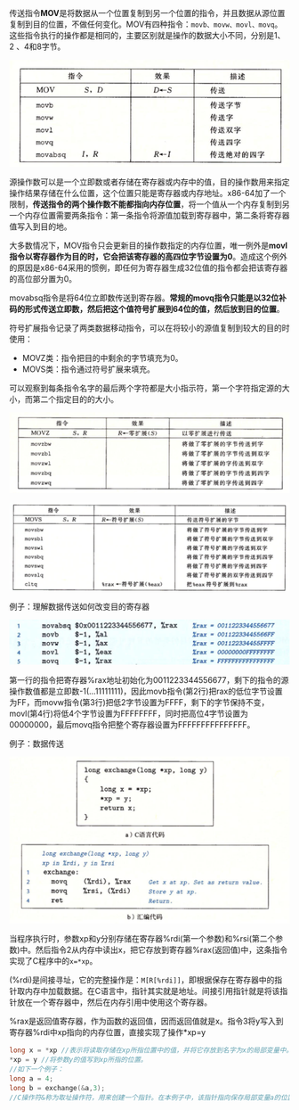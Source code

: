 传送指令**MOV**是将数据从一个位置复制到另一个位置的指令，并且数据从源位置复制到目的位置，不做任何变化。MOV有四种指令：```movb、movw、movl、movq```。这些指令执行的操作都是相同的，主要区别就是操作的数据大小不同，分别是1、2 、4和8字节。

![](../images/cs/4.png)

源操作数可以是一个立即数或者存储在寄存器或内存中的值，目的操作数用来指定操作结果存储在什么位置，这个位置只能是寄存器或内存地址。x86-64加了一个限制，**传送指令的两个操作数不能都指向内存位置**，将一个值从一个内存复制到另一个内存位置需要两条指令：第一条指令将源值加载到寄存器中，第二条将寄存器值写入到目的地。

大多数情况下，MOV指令只会更新目的操作数指定的内存位置，唯一例外是**movl指令以寄存器作为目的时，它会把该寄存器的高四位字节设置为0**。造成这个例外的原因是x86-64采用的惯例，即任何为寄存器生成32位值的指令都会把该寄存器的高位部分置为0。

movabsq指令是将64位立即数传送到寄存器。**常规的movq指令只能是以32位补码的形式传送立即数，然后把这个值符号扩展到64位的值，然后放到目的位置**。

符号扩展指令记录了两类数据移动指令，可以在将较小的源值复制到较大的目的时使用：

- MOVZ类：指令把目的中剩余的字节填充为0。
- MOVS类：指令通过符号扩展来填充。

可以观察到每条指令名字的最后两个字符都是大小指示符，第一个字符指定源的大小，而第二个指定目的的大小。

![](../images/cs/5.png)

![](../images/cs/6.png)



例子：理解数据传送如何改变目的寄存器

![](../images/cs/7.png)

第一行的指令把寄存器%rax地址初始化为0011223344556677，剩下的指令的源操作数值都是立即数-1(…11111111)，因此movb指令(第2行)把rax的低位字节设置为FF，而movw指令(第3行)把低2字节设置为FFFF，剩下的字节保持不变，movl(第4行)将低4个字节设置为FFFFFFFF，同时把高位4字节设置为00000000，最后movq指令把整个寄存器设置为FFFFFFFFFFFFFFF。



例子：数据传送

![](../images/cs/8.png)

当程序执行时，参数xp和y分别存储在寄存器%rdi(第一个参数)和%rsi(第二个参数)中。然后指令2从内存中读出x，把它存放到寄存器%rax(返回值)中，这条指令实现了C程序中的```x=*xp```。

(%rdi)是间接寻址，它的完整操作是：```M[R[%rdi]]```，即根据保存在寄存器中的指针取内存中加载数据。在C语言中，指针其实就是地址。间接引用指针就是将该指针放在一个寄存器中，然后在内存引用中使用这个寄存器。

%rax是返回值寄存器，作为函数的返回值，因而返回值就是x。指令3将y写入到寄存器%rdi中xp指向的内存位置，直接实现了操作\*xp=y

```c
long x = *xp //表示将读取存储在xp所指位置中的值，并将它存放到名字为x的局部变量中。
*xp = y //将参数y的值写到xp所指的位置。
//如下一个例子：
long a = 4;
long b = exchange(&a,3);
//C操作符&称为取址操作符，用来创建一个指针。在本例子中，该指针指向保存局部变量a的位置。然后在exchage方法中用3覆盖存储在a中的值。
```